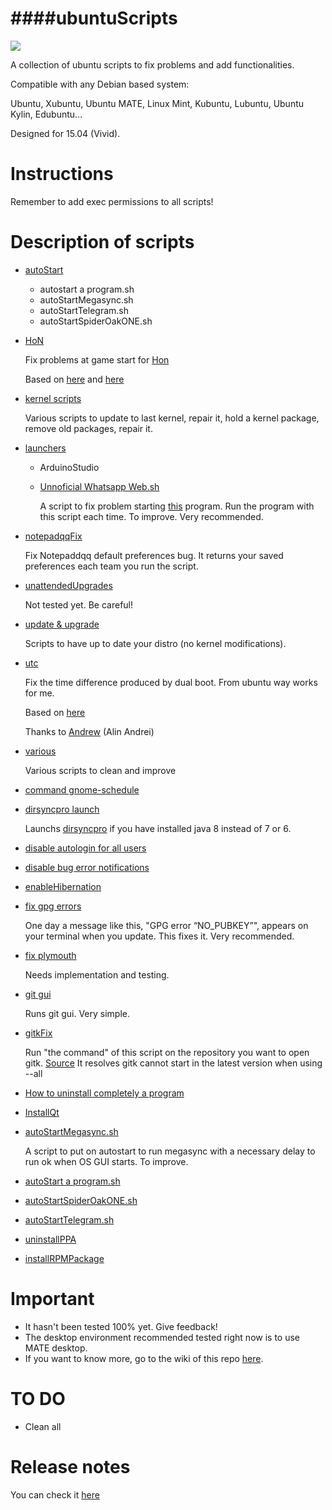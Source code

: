 ####ubuntuScripts
=============================================
![](http://2.bp.blogspot.com/-0PGGE5x_Bro/UIIlk9owRYI/AAAAAAAAAnk/M7ezExKcC4w/s1600/shell-linux-hackem.png)

A collection of ubuntu scripts to fix problems and add functionalities.

Compatible with any Debian based system:

Ubuntu, Xubuntu, Ubuntu MATE, Linux Mint, Kubuntu, Lubuntu, Ubuntu Kylin, Edubuntu...

Designed for 15.04 (Vivid).

Instructions
=============================================

Remember to add exec permissions to all scripts!

Description of scripts
=============================================
* [autoStart](https://github.com/adgellida/ubuntuScripts/tree/master/autoStart)

	* autostart a program.sh
	* autoStartMegasync.sh
	* autoStartTelegram.sh
	* autoStartSpiderOakONE.sh

* [HoN](https://github.com/adgellida/ubuntuScripts/tree/master/HoN)

	Fix problems at game start for [Hon](http://www.heroesofnewerth.com/)

	Based on [here](http://forums.heroesofnewerth.com/showthread.php?546434-Crash-HoN-is-unable-to-start-with-xorg-edge-amd-(how-to-fix-also))
	and [here](http://askubuntu.com/questions/624196/heroes-of-newerth-on-15-04)

* [kernel scripts](https://github.com/adgellida/ubuntuScripts/tree/master/kernel%20scripts)

	Various scripts to update to last kernel, repair it, hold a kernel package, remove old packages, repair it.

* [launchers](https://github.com/adgellida/ubuntuScripts/tree/master/launchers)

	* ArduinoStudio

	* [Unnoficial Whatsapp Web.sh](https://github.com/adgellida/ubuntuScripts/blob/master/Unnoficial%20Whatsapp%20Web.sh)

		A script to fix problem starting [this](https://github.com/Aluxian/WhatsApp-Desktop) program. Run the program with this script each time. To improve. Very recommended.

* [notepadqqFix](https://github.com/adgellida/ubuntuScripts/tree/master/notepadqqFix)

	Fix Notepaddqq default preferences bug. It returns your saved preferences each team you run the script.

* [unattendedUpgrades](https://github.com/adgellida/ubuntuScripts/tree/master/unattendedUpgrades)

	Not tested yet. Be careful!

* [update & upgrade](https://github.com/adgellida/ubuntuScripts/tree/master/update%20&%20upgrade)

	Scripts to have up to date your distro (no kernel modifications).

* [utc](https://github.com/adgellida/ubuntuScripts/tree/master/utc)

	Fix the time difference produced by dual boot. From ubuntu way works for me.

	Based on [here](http://www.webupd8.org/2014/09/dual-boot-fix-time-differences-between.html)

	Thanks to [Andrew](https://plus.google.com/u/0/112555004333838485342/?rel=author) (Alin Andrei) 

* [various](https://github.com/adgellida/ubuntuScripts/tree/master/various)

	Various scripts to clean and improve

* [command gnome-schedule](https://github.com/adgellida/ubuntuScripts/blob/master/command%20gnome-schedule)

* [dirsyncpro launch](https://github.com/adgellida/ubuntuScripts/blob/master/dirsyncpro%20launch)

	Launchs [dirsyncpro](http://www.dirsyncpro.org/) if you have installed java 8 instead of 7 or 6.

* [disable autologin for all users](https://github.com/adgellida/ubuntuScripts/blob/master/disable%20autologin%20for%20all%20users)

* [disable bug error notifications](https://github.com/adgellida/ubuntuScripts/blob/master/disable%20bug%20error%20notifications)

* [enableHibernation](https://github.com/adgellida/ubuntuScripts/blob/master/enableHibernation)

* [fix gpg errors](https://github.com/adgellida/ubuntuScripts/blob/master/fix%20gpg%20errors)

	One day a message like this, "GPG error “NO_PUBKEY”", appears on your terminal when you update. This fixes it. Very recommended.

* [fix plymouth](https://github.com/adgellida/ubuntuScripts/blob/master/fix%20plymouth)

	Needs implementation and testing.

* [git gui](https://github.com/adgellida/ubuntuScripts/blob/master/git%20gui)

	Runs git gui. Very simple.

* [gitkFix](https://github.com/adgellida/ubuntuScripts/blob/master/gitkFix)

	Run "the command" of this script on the repository you want to open gitk. [Source](http://permalink.gmane.org/gmane.comp.version-control.git/278846)
	It resolves gitk cannot start in the latest version when using --all

* [How to uninstall completely a program](https://github.com/adgellida/ubuntuScripts/blob/master/How%20to%20uninstall%20completely%20a%20program)

* [InstallQt](https://github.com/adgellida/ubuntuScripts/blob/master/installQt)

* [autoStartMegasync.sh](https://github.com/adgellida/ubuntuScripts/blob/master/autoStart/autoStartMegasync.sh)

	A script to put on autostart to run megasync with a necessary delay to run ok when OS GUI starts. To improve.

* [autoStart a program.sh](https://github.com/adgellida/ubuntuScripts/blob/master/autoStart/autoStart%20a%20program.sh)

* [autoStartSpiderOakONE.sh](https://github.com/adgellida/ubuntuScripts/blob/master/autoStart/autoStartSpiderOakONE.sh)

* [autoStartTelegram.sh](https://github.com/adgellida/ubuntuScripts/blob/master/autoStart/autoStartTelegram.sh)

* [uninstallPPA](https://github.com/adgellida/ubuntuScripts/blob/master/uninstallPPA)

* [installRPMPackage](https://github.com/adgellida/ubuntuScripts/blob/master/installRPMPackage)

Important
=============================================
* It hasn't been tested 100% yet. Give feedback!
* The desktop environment recommended tested right now is to use MATE desktop.
* If you want to know more, go to the wiki of this repo [here](https://github.com/adgellida/ubuntuScripts/wiki).

TO DO
=============================================
* Clean all

Release notes
=============================================
You can check it [here](https://github.com/adgellida/ubuntuScripts/releases)
